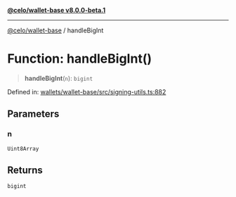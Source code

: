 [**@celo/wallet-base v8.0.0-beta.1**](../README.md)

***

[@celo/wallet-base](../README.md) / handleBigInt

# Function: handleBigInt()

> **handleBigInt**(`n`): `bigint`

Defined in: [wallets/wallet-base/src/signing-utils.ts:882](https://github.com/celo-org/developer-tooling/blob/master/packages/sdk/wallets/wallet-base/src/signing-utils.ts#L882)

## Parameters

### n

`Uint8Array`

## Returns

`bigint`
